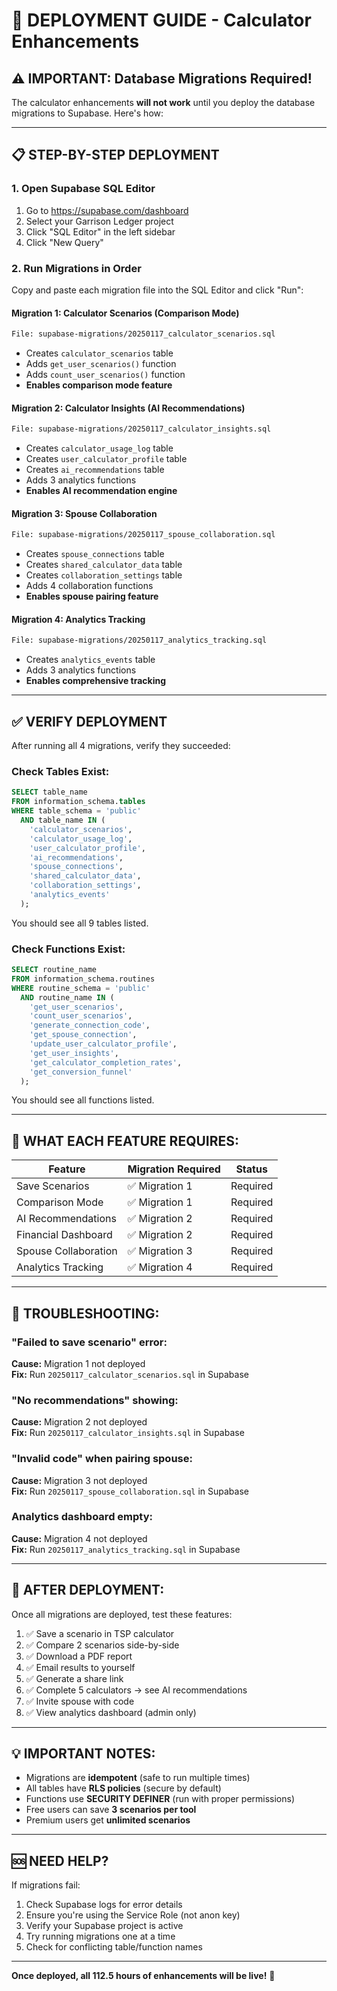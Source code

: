 # 🚀 DEPLOYMENT GUIDE - Calculator Enhancements

## ⚠️ IMPORTANT: Database Migrations Required!

The calculator enhancements **will not work** until you deploy the database migrations to Supabase. Here's how:

---

## 📋 **STEP-BY-STEP DEPLOYMENT**

### **1. Open Supabase SQL Editor**
1. Go to https://supabase.com/dashboard
2. Select your Garrison Ledger project
3. Click "SQL Editor" in the left sidebar
4. Click "New Query"

### **2. Run Migrations in Order**

Copy and paste each migration file into the SQL Editor and click "Run":

#### **Migration 1: Calculator Scenarios (Comparison Mode)**
```bash
File: supabase-migrations/20250117_calculator_scenarios.sql
```
- Creates `calculator_scenarios` table
- Adds `get_user_scenarios()` function
- Adds `count_user_scenarios()` function
- **Enables comparison mode feature**

#### **Migration 2: Calculator Insights (AI Recommendations)**
```bash
File: supabase-migrations/20250117_calculator_insights.sql
```
- Creates `calculator_usage_log` table
- Creates `user_calculator_profile` table
- Creates `ai_recommendations` table
- Adds 3 analytics functions
- **Enables AI recommendation engine**

#### **Migration 3: Spouse Collaboration**
```bash
File: supabase-migrations/20250117_spouse_collaboration.sql
```
- Creates `spouse_connections` table
- Creates `shared_calculator_data` table
- Creates `collaboration_settings` table
- Adds 4 collaboration functions
- **Enables spouse pairing feature**

#### **Migration 4: Analytics Tracking**
```bash
File: supabase-migrations/20250117_analytics_tracking.sql
```
- Creates `analytics_events` table
- Adds 3 analytics functions
- **Enables comprehensive tracking**

---

## ✅ **VERIFY DEPLOYMENT**

After running all 4 migrations, verify they succeeded:

### **Check Tables Exist:**
```sql
SELECT table_name 
FROM information_schema.tables 
WHERE table_schema = 'public' 
  AND table_name IN (
    'calculator_scenarios',
    'calculator_usage_log',
    'user_calculator_profile',
    'ai_recommendations',
    'spouse_connections',
    'shared_calculator_data',
    'collaboration_settings',
    'analytics_events'
  );
```

You should see all 9 tables listed.

### **Check Functions Exist:**
```sql
SELECT routine_name 
FROM information_schema.routines 
WHERE routine_schema = 'public' 
  AND routine_name IN (
    'get_user_scenarios',
    'count_user_scenarios',
    'generate_connection_code',
    'get_spouse_connection',
    'update_user_calculator_profile',
    'get_user_insights',
    'get_calculator_completion_rates',
    'get_conversion_funnel'
  );
```

You should see all functions listed.

---

## 🎯 **WHAT EACH FEATURE REQUIRES:**

| Feature | Migration Required | Status |
|---------|-------------------|--------|
| Save Scenarios | ✅ Migration 1 | Required |
| Comparison Mode | ✅ Migration 1 | Required |
| AI Recommendations | ✅ Migration 2 | Required |
| Financial Dashboard | ✅ Migration 2 | Required |
| Spouse Collaboration | ✅ Migration 3 | Required |
| Analytics Tracking | ✅ Migration 4 | Required |

---

## 🐛 **TROUBLESHOOTING:**

### **"Failed to save scenario" error:**
**Cause:** Migration 1 not deployed  
**Fix:** Run `20250117_calculator_scenarios.sql` in Supabase

### **"No recommendations" showing:**
**Cause:** Migration 2 not deployed  
**Fix:** Run `20250117_calculator_insights.sql` in Supabase

### **"Invalid code" when pairing spouse:**
**Cause:** Migration 3 not deployed  
**Fix:** Run `20250117_spouse_collaboration.sql` in Supabase

### **Analytics dashboard empty:**
**Cause:** Migration 4 not deployed  
**Fix:** Run `20250117_analytics_tracking.sql` in Supabase

---

## 🎉 **AFTER DEPLOYMENT:**

Once all migrations are deployed, test these features:

1. ✅ Save a scenario in TSP calculator
2. ✅ Compare 2 scenarios side-by-side
3. ✅ Download a PDF report
4. ✅ Email results to yourself
5. ✅ Generate a share link
6. ✅ Complete 5 calculators → see AI recommendations
7. ✅ Invite spouse with code
8. ✅ View analytics dashboard (admin only)

---

## 💡 **IMPORTANT NOTES:**

- Migrations are **idempotent** (safe to run multiple times)
- All tables have **RLS policies** (secure by default)
- Functions use **SECURITY DEFINER** (run with proper permissions)
- Free users can save **3 scenarios per tool**
- Premium users get **unlimited scenarios**

---

## 🆘 **NEED HELP?**

If migrations fail:
1. Check Supabase logs for error details
2. Ensure you're using the Service Role (not anon key)
3. Verify your Supabase project is active
4. Try running migrations one at a time
5. Check for conflicting table/function names

---

**Once deployed, all 112.5 hours of enhancements will be live!** 🚀

